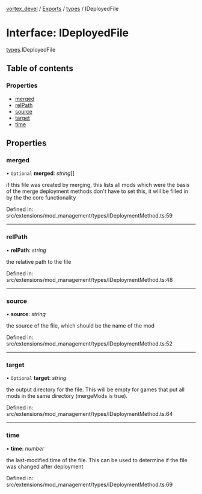 [vortex_devel](../README.md) / [Exports](../modules.md) / [types](../modules/types.md) / IDeployedFile

# Interface: IDeployedFile

[types](../modules/types.md).IDeployedFile

## Table of contents

### Properties

- [merged](types.ideployedfile.md#merged)
- [relPath](types.ideployedfile.md#relpath)
- [source](types.ideployedfile.md#source)
- [target](types.ideployedfile.md#target)
- [time](types.ideployedfile.md#time)

## Properties

### merged

• `Optional` **merged**: *string*[]

if this file was created by merging, this lists all mods which were the basis of
the merge
deployment methods don't have to set this, it will be filled in by the the core
functionality

Defined in: src/extensions/mod_management/types/IDeploymentMethod.ts:59

___

### relPath

• **relPath**: *string*

the relative path to the file

Defined in: src/extensions/mod_management/types/IDeploymentMethod.ts:48

___

### source

• **source**: *string*

the source of the file, which should be the name of the mod

Defined in: src/extensions/mod_management/types/IDeploymentMethod.ts:52

___

### target

• `Optional` **target**: *string*

the output directory for the file. This will be empty for games that put all mods
in the same directory (mergeMods is true).

Defined in: src/extensions/mod_management/types/IDeploymentMethod.ts:64

___

### time

• **time**: *number*

the last-modified time of the file. This can be used to determine if the file
was changed after deployment

Defined in: src/extensions/mod_management/types/IDeploymentMethod.ts:69
